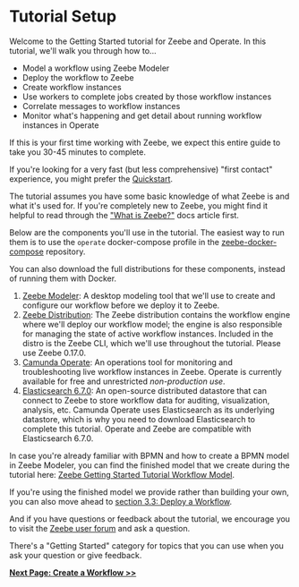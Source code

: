 # Tutorial Setup

Welcome to the Getting Started tutorial for Zeebe and Operate. In this tutorial, we'll walk you through how to...

*   Model a workflow using Zeebe Modeler
*   Deploy the workflow to Zeebe
*   Create workflow instances
*   Use workers to complete jobs created by those workflow instances
*   Correlate messages to workflow instances
*   Monitor what's happening and get detail about running workflow instances in Operate

If this is your first time working with Zeebe, we expect this entire guide to take you 30-45 minutes to complete.

If you're looking for a very fast (but less comprehensive) "first contact" experience, you might prefer the [Quickstart](https://docs.zeebe.io/introduction/quickstart.html).

The tutorial assumes you have some basic knowledge of what Zeebe is and what it's used for. If you're completely new to Zeebe, you might find it helpful to read through the ["What is Zeebe?"](https://docs.zeebe.io/introduction/what-is-zeebe.html) docs article first.

Below are the components you'll use in the tutorial. The easiest way to run them is to use the `operate` docker-compose profile in the [zeebe-docker-compose](https://github.com/zeebe-io/zeebe-docker-compose) repository.
 
 You can also download the full distributions for these components, instead of running them with Docker.

1.   [Zeebe Modeler](https://github.com/zeebe-io/zeebe-modeler/releases): A desktop modeling tool that we'll use to create and configure our workflow before we deploy it to Zeebe.
1.   [Zeebe Distribution](https://github.com/zeebe-io/zeebe/releases/tag/0.17.0): The Zeebe distribution contains the workflow engine where we'll deploy our workflow model; the engine is also responsible for managing the state of active workflow instances. Included in the distro is the Zeebe CLI, which we'll use throughout the tutorial. Please use Zeebe 0.17.0.
1.   [Camunda Operate](https://github.com/zeebe-io/zeebe/releases/tag/0.17.0): An operations tool for monitoring and troubleshooting live workflow instances in Zeebe. Operate is currently available for free and unrestricted _non-production use_.
1.   [Elasticsearch 6.7.0](https://www.elastic.co/downloads/past-releases/elasticsearch-6-7-0): An open-source distributed datastore that can connect to Zeebe to store workflow data for auditing, visualization, analysis, etc. Camunda Operate uses Elasticsearch as its underlying datastore, which is why you need to download Elasticsearch to complete this tutorial. Operate and Zeebe are compatible with Elasticsearch 6.7.0.

In case you're already familiar with BPMN and how to create a BPMN model in Zeebe Modeler, you can find the finished model that we create during the tutorial here: [Zeebe Getting Started Tutorial Workflow Model](getting-started/img/order-process.bpmn). 

If you're using the finished model we provide rather than building your own, you can also move ahead to [section 3.3: Deploy a Workflow](/getting-started/deploy-a-workflow.html).

And if you have questions or feedback about the tutorial, we encourage you to visit the [Zeebe user forum](https://forum.zeebe.io) and ask a question.

There's a "Getting Started" category for topics that you can use when you ask your question or give feedback.

[**Next Page: Create a Workflow >>**](getting-started/create-a-workflow.html)
